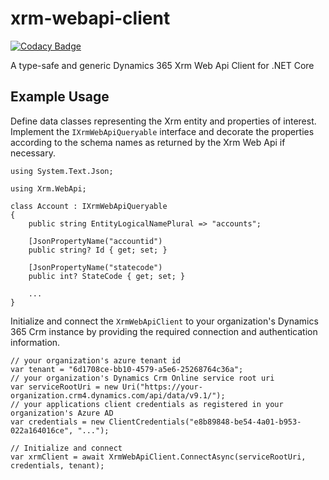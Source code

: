 # xrm-webapi-client

[![Codacy Badge](https://api.codacy.com/project/badge/Grade/db57100548854f228826324d204b4ea5)](https://www.codacy.com/manual/off-world/xrm-webapi-client?utm_source=github.com&amp;utm_medium=referral&amp;utm_content=wunderjunge/xrm-webapi-client&amp;utm_campaign=Badge_Grade)

A type-safe and generic Dynamics 365 Xrm Web Api Client for .NET Core

## Example Usage

Define data classes representing the Xrm entity and properties of interest. Implement the `IXrmWebApiQueryable` interface and decorate the properties according to the schema names as returned by the Xrm Web Api if necessary.

```CSharp
using System.Text.Json;

using Xrm.WebApi;

class Account : IXrmWebApiQueryable
{
    public string EntityLogicalNamePlural => "accounts";

    [JsonPropertyName("accountid")
    public string? Id { get; set; }
    
    [JsonPropertyName("statecode")
    public int? StateCode { get; set; }
    
    ...
}
```

Initialize and connect the `XrmWebApiClient` to your organization's Dynamics 365 Crm instance by providing the required connection and authentication information.

```CSharp
// your organization's azure tenant id
var tenant = "6d1708ce-bb10-4579-a5e6-25268764c36a";
// your organization's Dynamics Crm Online service root uri
var serviceRootUri = new Uri("https://your-organization.crm4.dynamics.com/api/data/v9.1/");
// your applications client credentials as registered in your organization's Azure AD
var credentials = new ClientCredentials("e8b89848-be54-4a01-b953-022a164016ce", "...");

// Initialize and connect
var xrmClient = await XrmWebApiClient.ConnectAsync(serviceRootUri, credentials, tenant);
```
